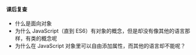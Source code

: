 #### 课后复查
+ 什么是面向对象
+ 为什么 JavaScript（直到 ES6）有对象的概念，但是却没有像其他的语言那样，有类的概念呢
+ 为什么在 JavaScript 对象里可以自由添加属性，而其他的语言却不能呢？